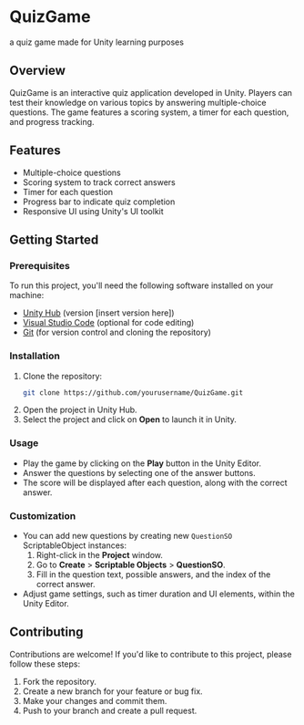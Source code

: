 # QuizGame
 a quiz game made for Unity learning purposes

## Overview
QuizGame is an interactive quiz application developed in Unity. Players can test their knowledge on various topics by answering multiple-choice questions. The game features a scoring system, a timer for each question, and progress tracking.

## Features
- Multiple-choice questions
- Scoring system to track correct answers
- Timer for each question
- Progress bar to indicate quiz completion
- Responsive UI using Unity's UI toolkit

## Getting Started

### Prerequisites
To run this project, you'll need the following software installed on your machine:
- [Unity Hub](https://unity3d.com/get-unity/download) (version [insert version here])
- [Visual Studio Code](https://code.visualstudio.com/) (optional for code editing)
- [Git](https://git-scm.com/) (for version control and cloning the repository)

### Installation
1. Clone the repository:
    ```bash
    git clone https://github.com/yourusername/QuizGame.git
2. Open the project in Unity Hub.
3. Select the project and click on **Open** to launch it in Unity.

### Usage
- Play the game by clicking on the **Play** button in the Unity Editor.
- Answer the questions by selecting one of the answer buttons.
- The score will be displayed after each question, along with the correct answer.

### Customization
- You can add new questions by creating new `QuestionSO` ScriptableObject instances:
  1. Right-click in the **Project** window.
  2. Go to **Create** > **Scriptable Objects** > **QuestionSO**.
  3. Fill in the question text, possible answers, and the index of the correct answer.
- Adjust game settings, such as timer duration and UI elements, within the Unity Editor.

## Contributing
Contributions are welcome! If you'd like to contribute to this project, please follow these steps:
1. Fork the repository.
2. Create a new branch for your feature or bug fix.
3. Make your changes and commit them.
4. Push to your branch and create a pull request.